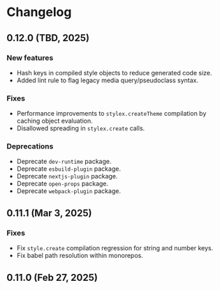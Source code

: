 # Changelog

## 0.12.0 (TBD, 2025)

### New features

* Hash keys in compiled style objects to reduce generated code size.
* Added lint rule to flag legacy media query/pseudoclass syntax.

### Fixes
* Performance improvements to `stylex.createTheme` compilation by caching object evaluation.
* Disallowed spreading in `stylex.create` calls.

### Deprecations

* Deprecate `dev-runtime` package.
* Deprecate `esbuild-plugin` package.
* Deprecate `nextjs-plugin` package.
* Deprecate `open-props` package.
* Deprecate `webpack-plugin` package.


## 0.11.1 (Mar 3, 2025)

### Fixes

* Fix `style.create` compilation regression for string and number keys.
* Fix babel path resolution within monorepos.


## 0.11.0 (Feb 27, 2025)
